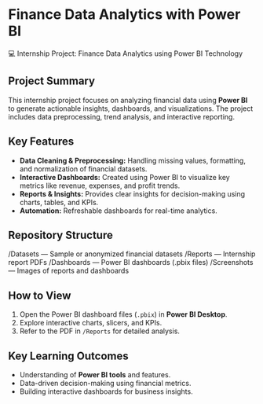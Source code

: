 # Finance Data Analytics with Power BI

💻 Internship Project: Finance Data Analytics using Power BI Technology

## Project Summary
This internship project focuses on analyzing financial data using **Power BI** to generate actionable insights, dashboards, and visualizations. The project includes data preprocessing, trend analysis, and interactive reporting.

## Key Features
- **Data Cleaning & Preprocessing:** Handling missing values, formatting, and normalization of financial datasets.
- **Interactive Dashboards:** Created using Power BI to visualize key metrics like revenue, expenses, and profit trends.
- **Reports & Insights:** Provides clear insights for decision-making using charts, tables, and KPIs.
- **Automation:** Refreshable dashboards for real-time analytics.

## Repository Structure
/Datasets — Sample or anonymized financial datasets
/Reports — Internship report PDFs
/Dashboards — Power BI dashboards (.pbix files)
/Screenshots — Images of reports and dashboards

## How to View
1. Open the Power BI dashboard files (`.pbix`) in **Power BI Desktop**.
2. Explore interactive charts, slicers, and KPIs.
3. Refer to the PDF in `/Reports` for detailed analysis.

## Key Learning Outcomes
- Understanding of **Power BI tools** and features.
- Data-driven decision-making using financial metrics.
- Building interactive dashboards for business insights.

